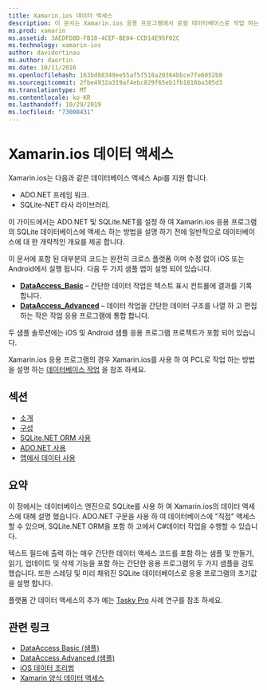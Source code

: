 ```yaml
---
title: Xamarin.ios 데이터 액세스
description: 이 문서는 Xamarin.ios 응용 프로그램에서 로컬 데이터베이스로 작업 하는 방법을 설명 하는 가이드로 연결 됩니다. 연결 된 콘텐츠 SQLite.NET, ADO.NET 등에 대해 설명 합니다.
ms.prod: xamarin
ms.assetid: 3AEDFD8D-FB10-4CEF-BE04-CCD14E95F02C
ms.technology: xamarin-ios
author: davidortinau
ms.author: daortin
ms.date: 10/11/2016
ms.openlocfilehash: 163bd88349ee55af5f518a20364bbce7fe6052b0
ms.sourcegitcommit: 2fbe4932a319af4ebc829f65eb1fb1816ba305d3
ms.translationtype: MT
ms.contentlocale: ko-KR
ms.lasthandoff: 10/29/2019
ms.locfileid: "73008431"
---
```

# <a name="xamarinios-data-access"></a>Xamarin.ios 데이터 액세스

Xamarin.ios는 다음과 같은 데이터베이스 액세스 Api를 지원 합니다.

- ADO.NET 프레임 워크.
- SQLite-NET 타사 라이브러리.

이 가이드에서는 ADO.NET 및 SQLite.NET를 설정 하 여 Xamarin.ios 응용 프로그램의 SQLite 데이터베이스에 액세스 하는 방법을 설명 하기 전에 일반적으로 데이터베이스에 대 한 개략적인 개요를 제공 합니다. 

이 문서에 포함 된 대부분의 코드는 완전히 크로스 플랫폼 이며 수정 없이 iOS 또는 Android에서 실행 됩니다. 다음 두 가지 샘플 앱이 설명 되어 있습니다.

- [**DataAccess_Basic**](https://github.com/xamarin/mobile-samples/tree/master/DataAccess/Basic) – 간단한 데이터 작업은 텍스트 표시 컨트롤에 결과를 기록 합니다.
- [**DataAccess_Advanced**](https://github.com/xamarin/mobile-samples/tree/master/DataAccess/Advanced) – 데이터 작업을 간단한 데이터 구조를 나열 하 고 편집 하는 작은 작업 응용 프로그램에 통합 합니다.

두 샘플 솔루션에는 iOS 및 Android 샘플 응용 프로그램 프로젝트가 포함 되어 있습니다.

Xamarin.ios 응용 프로그램의 경우 Xamarin.ios를 사용 하 여 PCL로 작업 하는 방법을 설명 하는 [데이터베이스 작업](~/xamarin-forms/data-cloud/data/databases.md) 을 참조 하세요.

## <a name="sections"></a>섹션

- [소개](introduction.md)
- [구성](configuration.md)
- [SQLite.NET ORM 사용](using-sqlite-orm.md)
- [ADO.NET 사용](using-adonet.md)
- [앱에서 데이터 사용](using-data-in-an-app.md)

## <a name="summary"></a>요약

이 장에서는 데이터베이스 엔진으로 SQLite를 사용 하 여 Xamarin.ios의 데이터 액세스에 대해 설명 했습니다. ADO.NET 구문을 사용 하 여 데이터베이스에 "직접" 액세스할 수 있으며, SQLite.NET ORM을 포함 하 고에서 C#데이터 작업을 수행할 수 있습니다.

텍스트 필드에 출력 하는 매우 간단한 데이터 액세스 코드를 포함 하는 샘플 및 만들기, 읽기, 업데이트 및 삭제 기능을 포함 하는 간단한 응용 프로그램의 두 가지 샘플을 검토 했습니다. 또한 스레딩 및 미리 채워진 SQLite 데이터베이스로 응용 프로그램의 초기값을 설명 합니다.

플랫폼 간 데이터 액세스의 추가 예는 [Tasky Pro](~/cross-platform/app-fundamentals/building-cross-platform-applications/case-study-tasky.md) 사례 연구를 참조 하세요.

## <a name="related-links"></a>관련 링크

- [DataAccess Basic (샘플)](https://github.com/xamarin/mobile-samples/tree/master/DataAccess/Basic)
- [DataAccess Advanced (샘플)](https://github.com/xamarin/mobile-samples/tree/master/DataAccess/Advanced)
- [iOS 데이터 조리법](https://github.com/xamarin/recipes/tree/master/Recipes/ios/data/sqlite)
- [Xamarin 양식 데이터 액세스](~/xamarin-forms/data-cloud/data/databases.md)
